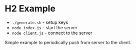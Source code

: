 # H2 Example

* `./generate.sh` - setup keys
* `node index.js` - start the server
* `node client.js` - connect to the server

Simple example to periodically push from server to the client.
